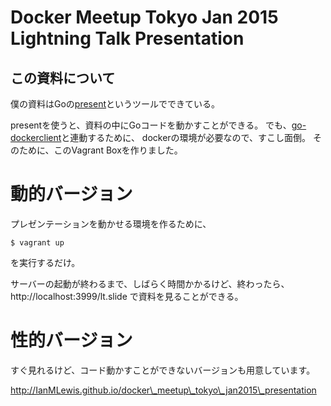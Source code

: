 #  Docker Meetup Tokyo Jan 2015 Lightning Talk Presentation

## この資料について

僕の資料はGoの[present](https://godoc.org/golang.org/x/tools/cmd/present)というツールでできている。

presentを使うと、資料の中にGoコードを動かすことができる。 
でも、[go-dockerclient](https://github.com/fsouza/go-dockerclient/)と連動するために、
dockerの環境が必要なので、すこし面倒。 そのために、このVagrant Boxを作りました。

# 動的バージョン

プレゼンテーションを動かせる環境を作るために、

    $ vagrant up

を実行するだけ。

サーバーの起動が終わるまで、しばらく時間かかるけど、終わったら、
http://localhost:3999/lt.slide で資料を見ることができる。

# 性的バージョン

すぐ見れるけど、コード動かすことができないバージョンも用意しています。

http://IanMLewis.github.io/docker\_meetup\_tokyo\_jan2015\_presentation
